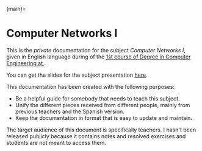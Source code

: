 (main)=
# Computer Networks I

This is the _private_ documentation for the subject _Computer Networks I_,
given in English language during of the [1st course of Degree in Computer Engineering at ][degree].

You can get the slides for the subject presentation [here](slides/presentation.odp).

This documentation has been created with the following purposes:

- Be a helpful guide for somebody that needs to teach this subject.
- Unify the different pieces received from different people, mainly from previous teachers and the Spanish version.
- Keep the documentation in format that is easy to update and maintain.

The target audience of this document is specifically teachers.
I hasn't been released publicly because it contains notes and resolved exercises and students are not meant to access them.

[degree]: https://esi.uclm.es/en/index.php/Degree-in-Computer-Engineering
